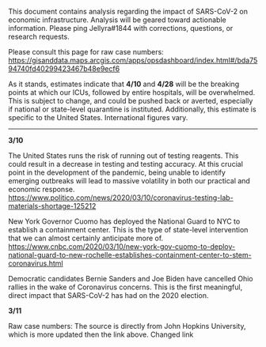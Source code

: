 This document contains analysis regarding the impact of SARS-CoV-2 on economic infrastructure. Analysis will be geared toward actionable information. 
Please ping Jellyra#1844 with corrections, questions, or research requests. 

Please consult this page for raw case numbers: https://gisanddata.maps.arcgis.com/apps/opsdashboard/index.html#/bda7594740fd40299423467b48e9ecf6 

As it stands, estimates indicate that **4/10** and **4/28** will be the breaking points at which our ICUs, followed by entire hospitals, will be overwhelmed. This is subject to change, and could be pushed back or averted, especially if national or state-level quarantine is instituted. Additionally, this estimate is specific to the United States. International figures vary.

--------------------------------------------------------------------------------------------------------------------
**3/10**

The United States runs the risk of running out of testing reagents. This could result in a decrease in testing and testing accuracy. At this crucial point in the development of the pandemic, being unable to identify emerging outbreaks will lead to massive volatility in both our practical and economic response. 
https://www.politico.com/news/2020/03/10/coronavirus-testing-lab-materials-shortage-125212

New York Governor Cuomo has deployed the National Guard to NYC to establish a containment center. This is the type of state-level intervention that we can almost certainly anticipate more of. 
https://www.cnbc.com/2020/03/10/new-york-gov-cuomo-to-deploy-national-guard-to-new-rochelle-establishes-containment-center-to-stem-coronavirus.html

Democratic candidates Bernie Sanders and Joe Biden have cancelled Ohio rallies in the wake of Coronavirus concerns. This is the first meaningful, direct  impact that SARS-CoV-2 has had on the 2020 election. 

**3/11**

Raw case numbers: The source is directly from John Hopkins University, which is more updated then the link above. Changed link
